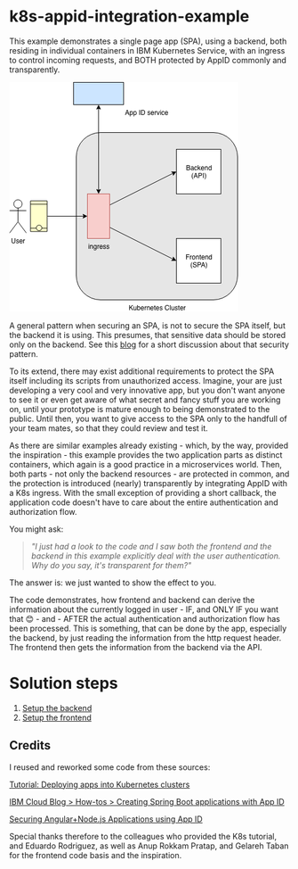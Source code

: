 # k8s-appid-integration-example

This example demonstrates a single page app (SPA), using a backend, both residing in individual containers in IBM Kubernetes Service, with an ingress to control incoming requests, and BOTH protected by AppID commonly and transparently.

![K82-AppID-integration-architecture](https://github.com/entgelme/k8s-appid-integration-example/blob/master/K8s-AppId-Integration.png)

A general pattern when securing an SPA, is not to secure the SPA itself, but the backend it is using. This presumes, that sensitive data should be stored only on the backend.
See this [blog](https://www.ibm.com/blogs/bluemix/2018/04/securing-angularnode-js-applications-using-app-id/) for a short discussion about that security pattern.


To its extend, there may exist additional requirements to protect the SPA itself including its scripts from unauthorized access. Imagine, your are just developing a very cool and very innovative app, but you don't want anyone to see it or even get aware of what secret and fancy stuff you are working on, until your prototype is mature enough to being demonstrated to the public. Until then, you want to give access to the SPA only to the handfull of your team mates, so that they could review and test it. 

As there are similar examples already existing - which, by the way, provided the inspiration - this example provides the two application parts as distinct containers, which again is a good practice in a microservices world. Then, both parts - not only the backend resources - are protected in common, and the protection is introduced (nearly) transparently by integrating AppID with a K8s ingress. With the small exception of providing a short callback, the application code doesn't have to care about the entire authentication and authorization flow. 

You might ask:
> *"I just had a look to the code and I saw both the frontend and the backend in this
> example explicitly deal with the user authentication. 
> Why do you say, it's transparent for them?"*

The answer is: we just wanted to show the effect to you. 

The code demonstrates, how frontend and backend can derive the information about the currently logged in user - IF, and ONLY IF you want that :blush: - and - AFTER the actual authentication and authorization flow has been processed. 
This is something, that can be done by the app, especially the backend, by just reading the information from the http request header. The frontend then gets the information from the backend via the API. 


# Solution steps
1. [Setup the backend](https://github.com/entgelme/k8s-appid-integration-example/tree/master/hello)
1. [Setup the frontend](https://github.com/entgelme/k8s-appid-integration-example/tree/master/hello-front)

## Credits
I reused and reworked some code from these sources:

[Tutorial: Deploying apps into Kubernetes clusters](https://console.bluemix.net/docs/containers/cs_tutorials_apps.html#cs_apps_tutorial)

[IBM Cloud Blog > How-tos > Creating Spring Boot applications with App ID](https://www.ibm.com/blogs/bluemix/2018/06/creating-spring-boot-applications-app-id/)

[Securing Angular+Node.js Applications using App ID](https://www.ibm.com/blogs/bluemix/2018/04/securing-angularnode-js-applications-using-app-id/)

Special thanks therefore to the colleagues who provided the K8s tutorial, and Eduardo Rodriguez, as well as Anup Rokkam Pratap, and Gelareh Taban for the frontend code basis and the inspiration.
